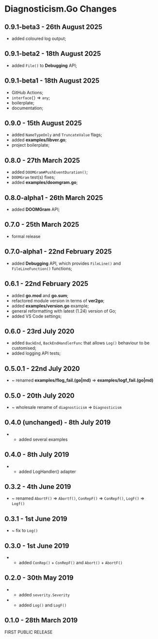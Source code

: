 # **Diagnosticism.Go** Changes


## 0.9.1-beta3 - 26th August 2025

* added coloured log output;


## 0.9.1-beta2 - 18th August 2025

* added `File()` to **Debugging** API;


## 0.9.1-beta1 - 18th August 2025

* GitHub Actions;
* `interface{}` => `any`;
* boilerplate;
* documentation;


## 0.9.0 - 15th August 2025

* added `NameTypeOnly` and `TruncateValue` flags;
* added **examples/libver.go**;
* project boilerplate;


## 0.8.0 - 27th March 2025

* added `DOOMGram#PushEventDuration()`;
* `DOOMGram` test(s) fixes;
* added **examples/doomgram.go**;


## 0.8.0-alpha1 - 26th March 2025

* added **DOOMGram** API;


## 0.7.0 - 25th March 2025

* formal release


## 0.7.0-alpha1 - 22nd February 2025

* added **Debugging** API, which provides `FileLine()` and `FileLineFunction()` functions;


## 0.6.1 - 22nd February 2025

* added **go.mod** and **go.sum**;
* refactored module version in terms of **ver2go**;
* added **examples/version.go** example;
* general reformatting with latest (1.24) version of Go;
* added VS Code settings;


## 0.6.0 - 23rd July 2020

* added `BackEnd`, `BackEndHandlerFunc` that allows `Log()` behaviour to be customised;
* added logging API tests;


## 0.5.0.1 - 22nd July 2020

* ~ renamed **examples/flog_fail.(go|md)** => **examples/logf_fail.(go|md)**

## 0.5.0 - 20th July 2020

* ~ wholesale rename of ``diagnosticism`` => ``Diagnosticism``


## 0.4.0 (unchanged) - 8th July 2019

* + added several examples


## 0.4.0 - 8th July 2019

* + added LogHandler() adapter


## 0.3.2 - 4th June 2019

* ~ renamed ``AbortF()`` => ``Abortf()``, ``ConRepF()`` => ``ConRepf()``, ``LogF()`` => ``Logf()``


## 0.3.1 - 1st June 2019

* ~ fix to ``Log()``


## 0.3.0 - 1st June 2019

* + added ``ConRep()`` + ``ConRepF()`` and ``Abort()`` + ``AbortF()``


## 0.2.0 - 30th May 2019

* + added ``severity.Severity``
* + added ``Log()`` and ``LogF()``


## 0.1.0 - 28th March 2019

FIRST PUBLIC RELEASE


<!-- ########################### end of file ########################### -->

